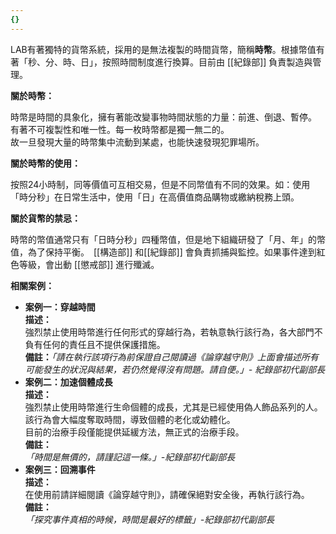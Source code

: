```yaml
---
{}
---
```

LAB有著獨特的貨幣系統，採用的是無法複製的時間貨幣，簡稱**時幣**。根據幣值有著「秒、分、時、日」，按照時間制度進行換算。目前由 [[紀錄部]] 負責製造與管理。

**關於時幣：**  
  
時幣是時間的具象化，擁有著能改變事物時間狀態的力量：前進、倒退、暫停。  
有著不可複製性和唯一性。每一枚時幣都是獨一無二的。  
故一旦發現大量的時幣集中流動到某處，也能快速發現犯罪場所。  

**關於時幣的使用：**  
  
按照24小時制，同等價值可互相交易，但是不同幣值有不同的效果。如：使用「時分秒」在日常生活中，使用「日」在高價值商品購物或繳納稅務上頭。

**關於貨幣的禁忌：**  
  
時幣的幣值通常只有「日時分秒」四種幣值，但是地下組織研發了「月、年」的幣值，為了保持平衡。　[[構造部]] 和[[紀錄部]] 會負責抓捕與監控。如果事件達到紅色等級，會出動 [[懲戒部]] 進行殲滅。

**相關案例：**

- **案例一：穿越時間**  
    **描述：**  
    強烈禁止使用時幣進行任何形式的穿越行為，若執意執行該行為，各大部門不負有任何的責任且不提供保護措施。  
    **備註：**_「請在執行該項行為前保證自己閱讀過《論穿越守則》上面會描述所有可能發生的狀況與結果，若仍然覺得沒有問題。請自便。」- 紀錄部初代副部長_
- **案例二：加速個體成長**  
    **描述：**  
    強烈禁止使用時幣進行生命個體的成長，尤其是已經使用偽人飾品系列的人。該行為會大幅度奪取時間，導致個體的老化或幼體化。  
    目前的治療手段僅能提供延緩方法，無正式的治療手段。  
    **備註：**  
    _「時間是無價的，請謹記這一條。」-紀錄部初代副部長_
- **案例三：回溯事件**  
    **描述：**  
    在使用前請詳細閱讀《論穿越守則》，請確保絕對安全後，再執行該行為。  
    **備註：**  
    _「探究事件真相的時候，時間是最好的標籤」-紀錄部初代副部長_